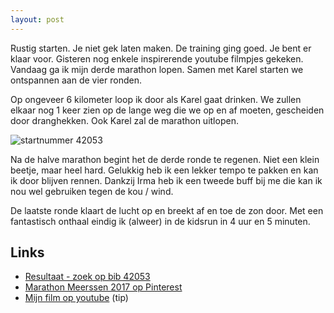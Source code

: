 ```yaml
---
layout: post
---
```


Rustig starten. Je niet gek laten maken. De training ging goed. Je bent er klaar voor. Gisteren nog enkele inspirerende youtube filmpjes gekeken. Vandaag ga ik mijn derde marathon lopen. Samen met Karel starten we ontspannen aan de vier ronden.

Op ongeveer 6 kilometer loop ik door als Karel gaat drinken. We zullen elkaar nog 1 keer zien op de lange weg die we op en af moeten, gescheiden door dranghekken. Ook Karel zal de marathon uitlopen.

![startnummer 42053](https://i.pinimg.com/564x/f5/bb/d8/f5bbd87ad7ec2386a057db3dd464e625.jpg)

Na de halve marathon begint het de derde ronde te regenen. Niet een klein beetje, maar heel hard. Gelukkig heb ik een lekker tempo te pakken en kan ik door blijven rennen. Dankzij Irma heb ik een tweede buff bij me die kan ik nou wel gebruiken tegen de kou / wind.

De laatste ronde klaart de lucht op en breekt af en toe de zon door. Met een fantastisch onthaal eindig ik (alweer) in de kidsrun in 4 uur en 5 minuten. 

## Links

* [Resultaat - zoek op bib 42053](https://results.chronotrack.com/event/results/event/event-32970)
* [Marathon Meerssen 2017 op Pinterest](https://nl.pinterest.com/erictummers/marathon-meerssen-2017/)
* [Mijn film op youtube](https://youtu.be/4roJQitTClo) (tip)